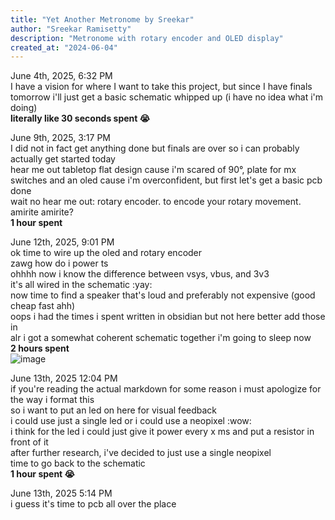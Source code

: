 ```yaml
---
title: "Yet Another Metronome by Sreekar"
author: "Sreekar Ramisetty"
description: "Metronome with rotary encoder and OLED display"
created_at: "2024-06-04"
---
```

June 4th, 2025, 6:32 PM<br>
I have a vision for where I want to take this project, but since I have finals tomorrow i'll just get a basic schematic whipped up (i have no idea what i'm doing)<br>
**literally like 30 seconds spent 😭**

June 9th, 2025, 3:17 PM<br>
I did not in fact get anything done but finals are over so i can probably actually get started today<br>
hear me out tabletop flat design cause i'm scared of 90°, plate for mx switches and an oled cause i'm overconfident, but first let's get a basic pcb done<br>
wait no hear me out: rotary encoder. to encode your rotary movement. amirite amirite?<br>
**1 hour spent**

June 12th, 2025, 9:01 PM<br>
ok time to wire up the oled and rotary encoder<br>
zawg how do i power ts<br>
ohhhh now i know the difference between vsys, vbus, and 3v3<br>
it's all wired in the schematic :yay:<br>
now time to find a speaker that's loud and preferably not expensive (good cheap fast ahh)<br>
oops i had the times i spent written in obsidian but not here better add those in<br>
alr i got a somewhat coherent schematic together i'm going to sleep now<BR>
**2 hours spent**<Br>
![image](https://github.com/user-attachments/assets/2f0a98d8-5abc-4798-82a3-cdeb3fe6c601)

June 13th, 2025 12:04 PM<br>
if you're reading the actual markdown for some reason i must apologize for the way i format this<br>
so i want to put an led on here for visual feedback<br>
i could use just a single led or i could use a neopixel :wow:<br>
i think for the led i could just give it power every x ms and put a resistor in front of it<br>
after further research, i've decided to just use a single neopixel<br>
time to go back to the schematic<br>
**1 hour spent 😭**

June 13th, 2025 5:14 PM<br>
i guess it's time to pcb all over the place<br>
